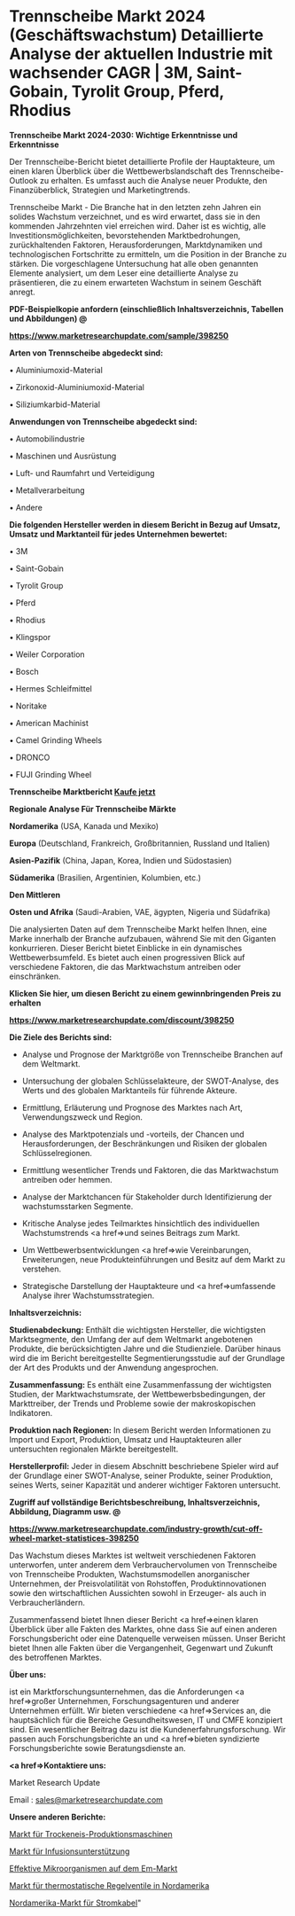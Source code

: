 # Trennscheibe Markt 2024 (Geschäftswachstum) Detaillierte Analyse der aktuellen Industrie mit wachsender CAGR | 3M, Saint-Gobain, Tyrolit Group, Pferd, Rhodius

<strong>Trennscheibe Markt 2024-2030: Wichtige Erkenntnisse und Erkenntnisse</strong>

Der Trennscheibe-Bericht bietet detaillierte Profile der Hauptakteure, um einen klaren Überblick über die Wettbewerbslandschaft des Trennscheibe-Outlook zu erhalten. Es umfasst auch die Analyse neuer Produkte, den Finanzüberblick, Strategien und Marketingtrends.

Trennscheibe Markt - Die Branche hat in den letzten zehn Jahren ein solides Wachstum verzeichnet, und es wird erwartet, dass sie in den kommenden Jahrzehnten viel erreichen wird. Daher ist es wichtig, alle Investitionsmöglichkeiten, bevorstehenden Marktbedrohungen, zurückhaltenden Faktoren, Herausforderungen, Marktdynamiken und technologischen Fortschritte zu ermitteln, um die Position in der Branche zu stärken. Die vorgeschlagene Untersuchung hat alle oben genannten Elemente analysiert, um dem Leser eine detaillierte Analyse zu präsentieren, die zu einem erwarteten Wachstum in seinem Geschäft anregt.



<strong><b>PDF-Beispielkopie anfordern (einschließlich Inhaltsverzeichnis, Tabellen und Abbildungen) @ </b></strong>

<strong><a href=https://www.marketresearchupdate.com/sample/398250>

<strong>https://www.marketresearchupdate.com/sample/398250</u></a></strong></strong>



<strong>Arten von Trennscheibe abgedeckt sind:</strong>

• Aluminiumoxid-Material

• Zirkonoxid-Aluminiumoxid-Material

• Siliziumkarbid-Material



<strong>Anwendungen von Trennscheibe abgedeckt sind:</strong>

• Automobilindustrie

• Maschinen und Ausrüstung

• Luft- und Raumfahrt und Verteidigung

• Metallverarbeitung

• Andere



<strong>Die folgenden Hersteller werden in diesem Bericht in Bezug auf Umsatz, Umsatz und Marktanteil für jedes Unternehmen bewertet:</strong>

• 3M

• Saint-Gobain

• Tyrolit Group

• Pferd

• Rhodius

• Klingspor

• Weiler Corporation

• Bosch

• Hermes Schleifmittel

• Noritake

• American Machinist

• Camel Grinding Wheels

• DRONCO

• FUJI Grinding Wheel



<strong>Trennscheibe Marktbericht <a href=https://www.marketresearchupdate.com/buynow/398250>Kaufe jetzt</a></strong>



<strong>Regionale Analyse Für Trennscheibe Märkte</strong>



<strong>Nordamerika</strong> (USA, Kanada und Mexiko)



<strong>Europa</strong> (Deutschland, Frankreich, Großbritannien, Russland und Italien)



<strong>Asien-Pazifik</strong> (China, Japan, Korea, Indien und Südostasien)



<strong>Südamerika</strong> (Brasilien, Argentinien, Kolumbien, etc.)



<strong>Den Mittleren</strong> 

<strong>Osten und Afrika</strong> (Saudi-Arabien, VAE, ägypten, Nigeria und Südafrika)

Die analysierten Daten auf dem Trennscheibe Markt helfen Ihnen, eine Marke innerhalb der Branche aufzubauen, während Sie mit den Giganten konkurrieren. Dieser Bericht bietet Einblicke in ein dynamisches Wettbewerbsumfeld. Es bietet auch einen progressiven Blick auf verschiedene Faktoren, die das Marktwachstum antreiben oder einschränken.



<strong>Klicken Sie hier, um diesen Bericht zu einem gewinnbringenden Preis zu erhalten
</strong>

<strong><a href=https://www.marketresearchupdate.com/discount/398250>https://www.marketresearchupdate.com/discount/398250</b></u></strong></a>



<strong>Die Ziele des Berichts sind:</strong>

- Analyse und Prognose der Marktgröße von Trennscheibe Branchen auf dem Weltmarkt.

- Untersuchung der globalen Schlüsselakteure, der SWOT-Analyse, des Werts und des globalen Marktanteils für führende Akteure.

- Ermittlung, Erläuterung und Prognose des Marktes nach Art, Verwendungszweck und Region.

- Analyse des Marktpotenzials und -vorteils, der Chancen und Herausforderungen, der Beschränkungen und Risiken der globalen Schlüsselregionen.

- Ermittlung wesentlicher Trends und Faktoren, die das Marktwachstum antreiben oder hemmen.

- Analyse der Marktchancen für Stakeholder durch Identifizierung der wachstumsstarken Segmente.

- Kritische Analyse jedes Teilmarktes hinsichtlich des individuellen Wachstumstrends <a href=>und</a> seines Beitrags zum Markt.

- Um Wettbewerbsentwicklungen <a href=>wie</a> Vereinbarungen, Erweiterungen, neue Produkteinführungen und Besitz auf dem Markt zu verstehen.

- Strategische Darstellung der Hauptakteure und <a href=>umfas</a>sende Analyse ihrer Wachstumsstrategien.



<strong>Inhaltsverzeichnis:</strong>



<strong>Studienabdeckung:</strong> Enthält die wichtigsten Hersteller, die wichtigsten Marktsegmente, den Umfang der auf dem Weltmarkt angebotenen Produkte, die berücksichtigten Jahre und die Studienziele. Darüber hinaus wird die im Bericht bereitgestellte Segmentierungsstudie auf der Grundlage der Art des Produkts und der Anwendung angesprochen.



<strong>Zusammenfassung:</strong> Es enthält eine Zusammenfassung der wichtigsten Studien, der Marktwachstumsrate, der Wettbewerbsbedingungen, der Markttreiber, der Trends und Probleme sowie der makroskopischen Indikatoren.



<strong>Produktion nach Regionen:</strong> In diesem Bericht werden Informationen zu Import und Export, Produktion, Umsatz und Hauptakteuren aller untersuchten regionalen Märkte bereitgestellt.



<strong>Herstellerprofil:</strong> Jeder in diesem Abschnitt beschriebene Spieler wird auf der Grundlage einer SWOT-Analyse, seiner Produkte, seiner Produktion, seines Werts, seiner Kapazität und anderer wichtiger Faktoren untersucht.



<strong><b>Zugriff auf vollständige Berichtsbeschreibung, Inhaltsverzeichnis, Abbildung, Diagramm usw. @ </b></strong>

<strong><a href=https://www.marketresearchupdate.com/industry-growth/cut-off-wheel-market-statistices-398250>https://www.marketresearchupdate.com/industry-growth/cut-off-wheel-market-statistices-398250</a></strong>

Das Wachstum dieses Marktes ist weltweit verschiedenen Faktoren unterworfen, unter anderem dem Verbrauchervolumen von Trennscheibe von Trennscheibe Produkten, Wachstumsmodellen anorganischer Unternehmen, der Preisvolatilität von Rohstoffen, Produktinnovationen sowie den wirtschaftlichen Aussichten sowohl in Erzeuger- als auch in Verbraucherländern.

Zusammenfassend bietet Ihnen dieser Bericht <a href=>einen</a> klaren Überblick über alle Fakten des Marktes, ohne dass Sie auf einen anderen Forschungsbericht oder eine Datenquelle verweisen müssen. Unser Bericht bietet Ihnen alle Fakten über die Vergangenheit, Gegenwart und Zukunft des betroffenen Marktes.



<strong>Über uns:</strong>

 ist ein Marktforschungsunternehmen, das die Anforderungen <a href=>großer</a> Unternehmen, Forschungsagenturen und anderer Unternehmen erfüllt. Wir bieten verschiedene <a href=>Services</a> an, die hauptsächlich für die Bereiche Gesundheitswesen, IT und CMFE konzipiert sind. Ein wesentlicher Beitrag dazu ist die Kundenerfahrungsforschung. Wir passen auch Forschungsberichte an und <a href=>bieten</a> syndizierte Forschungsberichte sowie Beratungsdienste an.



<strong><a href=>Kontaktiere uns:</a></strong>

Market Research Update

Email : sales@marketresearchupdate.com



<strong>Unsere anderen Berichte:</strong>

<a href=https://www.linkedin.com/pulse/dry-ice-production-machine-market-expected-witness>Markt für Trockeneis-Produktionsmaschinen</a>

<a href=https://www.linkedin.com/pulse/infusion-support-market-outlooks-2023-size-shares-growth>Markt für Infusionsunterstützung</a>

<a href=https://www.linkedin.com/pulse/effective-microorganisms-em-market>Effektive Mikroorganismen auf dem Em-Markt</a>

<a href=https://www.linkedin.com/pulse/north-america-thermostatic-control-valve-market>Markt für thermostatische Regelventile in Nordamerika</a>

<a href=https://www.linkedin.com/pulse/north-america-power-cables-market-size-analysis>Nordamerika-Markt für Stromkabel</a>"
